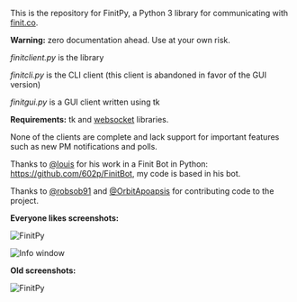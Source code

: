 This is the repository for FinitPy, a Python 3 library for communicating with [finit.co](https://finit.co).

**Warning:** zero documentation ahead. Use at your own risk.

*finitclient.py* is the library

*finitcli.py* is the CLI client (this client is abandoned in favor of the GUI version)

*finitgui.py* is a GUI client written using tk

**Requirements:** tk and [websocket](https://pypi.python.org/pypi/websocket-client/) libraries.

None of the clients are complete and lack support for important features such as new PM notifications and polls.

Thanks to [@louis](https://finit.co/@louis) for his work in a Finit Bot in Python: https://github.com/602p/FinitBot, my code is based in his bot.

Thanks to [@robsob91](https://github.com/robsob91) and [@OrbitApoapsis](https://github.com/OrbitApoapsis) for contributing code to the project.

**Everyone likes screenshots:**

![FinitPy](https://i.sli.mg/04m2GW.png)

![Info window](https://i.sli.mg/M6qi6R.png)

**Old screenshots:**

![FinitPy](https://i.sli.mg/uS2rJ7.png)
